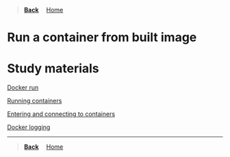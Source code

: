 >**[Back](../README.md)**
&emsp;[Home](/README.md)

# Run a container from built image

# Study materials

[Docker run](https://capgemini.udemy.com/course/learn-docker/learn/lecture/7894016#overview)

[Running containers](https://capgemini.udemy.com/course/docker-tutorial/learn/lecture/16121165#overview)

[Entering and connecting to containers](https://capgemini.udemy.com/course/docker-tutorial/learn/lecture/16122371#overview)

[Docker logging](https://capgemini.udemy.com/course/docker-tutorial/learn/lecture/16122747#overview)

---
>**[Back](../README.md)**
&emsp;[Home](/README.md)
